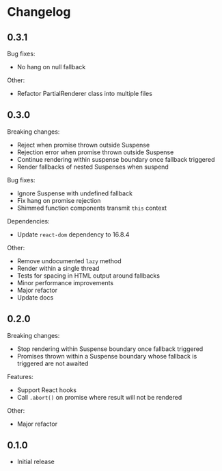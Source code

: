 # Changelog

## 0.3.1

Bug fixes:

* No hang on null fallback

Other:

* Refactor PartialRenderer class into multiple files

## 0.3.0

Breaking changes:

* Reject when promise thrown outside Suspense
* Rejection error when promise thrown outside Suspense
* Continue rendering within suspense boundary once fallback triggered
* Render fallbacks of nested Suspenses when suspend

Bug fixes:

* Ignore Suspense with undefined fallback
* Fix hang on promise rejection
* Shimmed function components transmit `this` context

Dependencies:

* Update `react-dom` dependency to 16.8.4

Other:

* Remove undocumented `lazy` method
* Render within a single thread
* Tests for spacing in HTML output around fallbacks
* Minor performance improvements
* Major refactor
* Update docs

## 0.2.0

Breaking changes:

* Stop rendering within Suspense boundary once fallback triggered
* Promises thrown within a Suspense boundary whose fallback is triggered are not awaited

Features:

* Support React hooks
* Call `.abort()` on promise where result will not be rendered

Other:

* Major refactor

## 0.1.0

* Initial release
